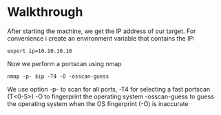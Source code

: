 
# Walkthrough

After starting the machine, we get the IP address of our target. 
For convenience i create an environment variable that contains the IP:

```
export ip=10.10.10.10
```

Now we perform a portscan using nmap
```
nmap -p- $ip -T4 -O -osscan-guess
```
We use option
-p- to scan for all ports,
-T4 for selecting a fast portscan (T<0-5>)
-O to fingerprint the operating system
-osscan-guess to guess the operating system when the OS fingerprint (-O) is inaccurate
